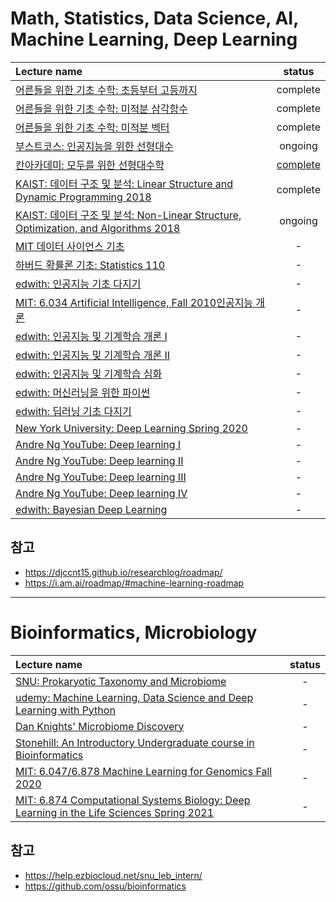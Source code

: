 # Math, Statistics, Data Science, AI, Machine Learning, Deep Learning

|Lecture name| status | 
|:-|:-:|
|[어른들을 위한 기초 수학: 초등부터 고등까지](https://www.edwith.org/sutudy/home)|complete|
|[어른들을 위한 기초 수학: 미적분 삼각함수](https://www.edwith.org/sutudy2/home)| complete |
|[어른들을 위한 기초 수학: 미적분 벡터](https://www.edwith.org/sutudy03/home)| complete |
|[부스트코스: 인공지능을 위한 선형대수](https://www.boostcourse.org/ai251/joinLectures/195088)| ongoing |
|[칸아카데미: 모두를 위한 선형대수학](https://www.boostcourse.org/ai151/home)| [complete](./Certifications/BoostCourse_Khan_LinearAlgebra.pdf) |
|[KAIST: 데이터 구조 및 분석: Linear Structure and Dynamic Programming 2018](https://www.edwith.org/datastructure-2019s/home)|complete| 
|[KAIST: 데이터 구조 및 분석: Non-Linear Structure, Optimization, and Algorithms 2018](https://www.edwith.org/datastructure-2019s2/home)|ongoing|
|[MIT 데이터 사이언스 기초](https://www.boostcourse.org/ds201/home)| - |
|[하버드 확률론 기초: Statistics 110](https://www.boostcourse.org/ai152/home)| - |
|[edwith: 인공지능 기초 다지기](https://www.boostcourse.org/ai100/home)| - |
|[MIT: 6.034 Artificial Intelligence, Fall 2010](https://youtube.com/playlist?list=PLUl4u3cNGP63gFHB6xb-kVBiQHYe_4hSi&si=dQ8sMZqmWMudHkEh)[인공지능 개론](https://www.edwith.org/mitai/joinLectures/21462)| - |
|[edwith: 인공지능 및 기계학습 개론 I](https://www.edwith.org/machinelearning1_17/home)| - |
|[edwith: 인공지능 및 기계학습 개론 II](https://www.edwith.org/machinelearning2__17/home)| - |
|[edwith: 인공지능 및 기계학습 심화](https://www.edwith.org/aiml-adv/home)| - |
|[edwith: 머신러닝을 위한 파이썬](https://www.boostcourse.org/ai222/home)| - |
|[edwith: 딥러닝 기초 다지기](https://www.boostcourse.org/ai111/home)| - |
|[New York University: Deep Learning Spring 2020](https://atcold.github.io/NYU-DLSP20/ko/)| - |
|[Andre Ng YouTube: Deep learning I](https://www.boostcourse.org/ai215/home)| - |
|[Andre Ng YouTube: Deep learning II](https://www.boostcourse.org/ai216/home)| - |
|[Andre Ng YouTube: Deep learning III](https://www.boostcourse.org/ai217/home)| - |
|[Andre Ng YouTube: Deep learning IV](https://www.boostcourse.org/ai218/home)| - |
|[edwith: Bayesian Deep Learning](https://www.edwith.org/bayesiandeeplearning/home)| - |

## 참고
- https://djccnt15.github.io/researchlog/roadmap/
- https://i.am.ai/roadmap/#machine-learning-roadmap
---
# Bioinformatics, Microbiology
|Lecture name|status|
|:-|:-:|
|[SNU: Prokaryotic Taxonomy and Microbiome](https://help.ezbiocloud.net/course-prokaryotic-taxonomy-microbiome/)| - |
|[udemy: Machine Learning, Data Science and Deep Learning with Python](https://www.udemy.com/data-science-and-machine-learning-with-python-hands-on/)| - |
|[Dan Knights' Microbiome Discovery](https://www.youtube.com/playlist?list=PLOPiWVjg6aTzsA53N19YqJQeZpSCH9QPc)| - |
|[Stonehill: An Introductory Undergraduate course in Bioinformatics](https://rsh249.github.io/bioinformatics/)| - |
|[MIT: 6.047/6.878 Machine Learning for Genomics Fall 2020](https://youtube.com/playlist?list=PLypiXJdtIca6dEYlNoZJwBaz__CdsaoKJ&si=Fmb5rexc6L9Ra376)| - |
|[MIT: 6.874 Computational Systems Biology: Deep Learning in the Life Sciences Spring 2021](https://mit6874.github.io/)| - |

## 참고
- https://help.ezbiocloud.net/snu_leb_intern/
- https://github.com/ossu/bioinformatics